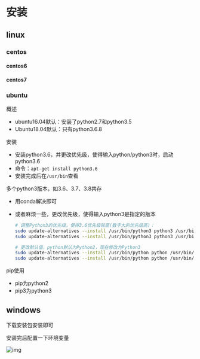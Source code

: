 # 安装

## linux



### centos

#### centos6



#### centos7



### ubuntu

概述

- ubuntu16.04默认：安装了python2.7和python3.5
- Ubuntu18.04默认：只有python3.6.8

安装

- 安装python3.6，并更改优先级，使得输入python/python3时，启动python3.6
- 命令：`apt-get install python3.6`
- 安装完成后在`/usr/bin`查看

多个python3版本，如3.6、3.7、3.8共存

- 用conda解决即可

- 或者麻烦一些，更改优先级，使得输入python3是指定的版本

  ```bash
  # 调整Python3的优先级，使得3.6优先级较高(数字大的优先级高)：
  sudo update-alternatives --install /usr/bin/python3 python3 /usr/bin/python3.5 1
  sudo update-alternatives --install /usr/bin/python3 python3 /usr/bin/python3.6 2
  
  # 更改默认值，python默认为Python2，现在修改为Python3
  sudo update-alternatives --install /usr/bin/python python /usr/bin/python2 100
  sudo update-alternatives --install /usr/bin/python python /usr/bin/python3 150
  ```

pip使用

- pip为python2
- pip3为python3



 ## windows

下载安装包安装即可

安装完后配置一下环境变量









![img](https://common.cnblogs.com/editor/tiny_mce/themes/advanced/img/trans.gif)